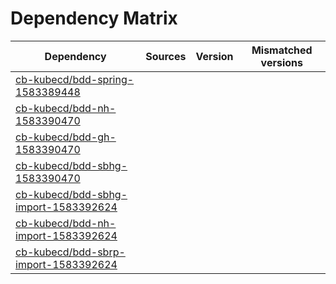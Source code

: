 # Dependency Matrix

Dependency | Sources | Version | Mismatched versions
---------- | ------- | ------- | -------------------
[cb-kubecd/bdd-spring-1583389448](https://github.com/cb-kubecd/bdd-spring-1583389448.git) |  | []() | 
[cb-kubecd/bdd-nh-1583390470](https://github.com/cb-kubecd/bdd-nh-1583390470.git) |  | []() | 
[cb-kubecd/bdd-gh-1583390470](https://github.com/cb-kubecd/bdd-gh-1583390470.git) |  | []() | 
[cb-kubecd/bdd-sbhg-1583390470](https://github.com/cb-kubecd/bdd-sbhg-1583390470.git) |  | []() | 
[cb-kubecd/bdd-sbhg-import-1583392624](https://github.com/cb-kubecd/bdd-sbhg-import-1583392624.git) |  | []() | 
[cb-kubecd/bdd-nh-import-1583392624](https://github.com/cb-kubecd/bdd-nh-import-1583392624.git) |  | []() | 
[cb-kubecd/bdd-sbrp-import-1583392624](https://github.com/cb-kubecd/bdd-sbrp-import-1583392624.git) |  | []() | 
